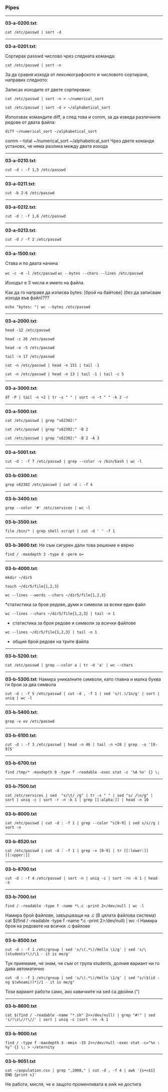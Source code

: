 ### Pipes

---
**03-a-0200.txt**:

`cat /etc/passwd | sort -d`


---
**03-a-0201.txt**:

Сортирах passwd числово чрез следната команда:

`cat /etc/passwd | sort -n`

За да сравня изхода от лексикографското и числовото сортиране, направих следното:

Записах изходите от двете сортировки:
 
`cat /etc/passwd | sort -n > ~/numerical_sort`

`cat /etc/passwd | sort -d > ~/alphabetical_sort`

Използвах командите diff, а след това и comm, за да изведа различните редове от двата файла:
 
`diff ~/numerical_sort ~/alphabetical_sort`

comm  --total ~/numerical_sort ~/alphabetical_sort
Чрез двете команди установх, че няма разлика между двата изхода


---
**03-a-0210.txt**:

`cut -d : -f 1,5 /etc/passwd`


---
**03-a-0211.txt**:

`cut -b 2-6 /etc/passwd`


---
**03-a-0212.txt**:

`cut -d : -f 1,6 /etc/passwd`


---
**03-a-0213.txt**:

`cut -d / -f 2 /etc/passwd`

---
**03-a-1500.txt**:

Става и по двата начина

`wc -c -m -l /etc/passwd`
`wc --bytes --chars --lines /etc/passwd`

Изходът е 3 числа и името на файла.

Как да го направя да изписва bytes: [брой на байтове] (без да записвам изхода във файл)???

`echo "bytes: "| wc --bytes /etc/passwd`


---
**03-a-2000.txt**:

`head -12 /etc/passwd`

`head -c 26 /etc/passwd`

`head -n -5 /etc/passwd`

`tail -n 17 /etc/passwd`

`cat -n /etc/passwd | head -n 151 | tail -1`

`cat -n /etc/passwd | head -n 13 | tail -1 | tail -c 5`

---
**03-a-3000.txt**:

`df -P | tail -n +2 | tr -s " " | sort -n -t " " -k 2 -r`

---
**03-a-5000.txt**:

`cat /etc/passwd | grep "s62302:"`

 `cat /etc/passwd | grep "s62302:" -B 2`
 
 `cat /etc/passwd | grep "s62302:" -B 2 -A 3`

---
**03-a-5001.txt**:

`cut -d : -f 7 /etc/passwd | grep --color -v /bin/bash | wc -l`

---
**03-b-0300.txt**:

`grep s62302 /etc/passwd | cut -d : -f 4`

---
**03-b-3400.txt**:

`grep --color '#' /etc/services | wc -l`

---
**03-b-3500.txt**:

`file /bin/* | grep shell script | cut -d ' ' -f 1`

---
**03-b-3600.txt**:
Не съм сигурен дали това решение е вярно

`find / -maxdepth 3 -type d -perm o=`

---
**03-b-4000.txt**:

`mkdir ~/dir5`

`touch ~/dir5/file{1,2,3}`

`wc --lines --words --chars ~/dir5/file{1,2,3}`

*статистика за броя редове, думи и символи за всеки един файл

`wc --lines --chars ~/dir5/file{1,2,3} | tail -n 1`

* статистика за броя редове и символи за всички файлове

`wc --lines ~/dir5/file{1,2,3} | tail -n 1`

* общия брой редове на трите файла

---
**03-b-5200.txt**:

`cat /etc/passwd | grep --color a | tr -d 'a' | wc --chars`

---
**03-b-5300.txt**:
Намира уникалните символи, като главна и малка буква ги брои за два символа

`cut -d : -f 5 /etc/passwd | cut -d , -f 1 | sed 's/(.)/1n/g' | sort | uniq | wc -l`

---
**03-b-5400.txt**:

`grep -v ov /etc/passwd`

---
**03-b-6100.txt**:

`cut -d : -f 3 /etc/passwd | head -n 46 | tail -n +28 | grep  -o '[0-9]$'`

---
**03-b-6700.txt**

`find /tmp/* -maxdepth 0 -type f -readable -exec stat -c '%A %n' {} \;`

---
**03-b-7500.txt**

`cat /etc/services | sed  "s/\t/ /g" | tr -s " " | sed "s/ /\n/g" | sort | uniq -c | sort -r -n -k 1 | grep [[:alpha:]] | head -n 10`

---
**03-b-8000.txt**

`cat /etc/passwd | cut -d : -f 1 | grep --color ^s[0-9] | sed s/s//g | sort -n`

---
**03-b-8520.txt**

`cat /etc/passwd | cut -d : -f 1 | grep -v [0-9] | tr [[:lower:]] [[:upper:]]`

---
**03-b-8700.txt**

`cut -d : -f 4 /etc/passwd | sort -n | uniq -c | sort -rn -k 1 | head -5`

---
**03-b-7000.txt**

`find / -readable -type f -name *\.c -print 2>/dev/null | wc -l`

Намира брой файлове, завършващи на .c (В цялата файлова система)
cat $(find / -readable -type f -name *\.c -print 2>/dev/null) | wc -l
Намира броя на редовете на всички .c файлове

---
**03-b-8500.txt**

`cut -d : -f 1 /etc/group | sed 's/\(.*\)/Hello \1/g' | sed 's/\(students*\)/\1 - it is me/g'`

Тук приемаме, че знам, че съм от група students, долния вариант ни го дава автоматично

`cut -d : -f 1 /etc/group | sed 's/\(.*\)/Hello \1/g' | sed "s/($(id -ng $(whoami))*)/1 - it is me/g"`

Този вариант работи само, ако кавичките на sed са двойни (") 

---
**03-b-8600.txt**

`cat $(find / -readable -name "*.sh" 2>>/dev/null) | grep "#!" | sed 's/!\s\//!\//' | sort | uniq -c |sort -rn -k 1`

---
**03-b-9000.txt**

`find / -type f -maxdepth 3 -mmin -15 2>>/dev/null -exec stat -c="%n : %y" {} \; > ~/eternity`

---
**03-b-9051.txt**

`cat ~/population.csv | grep ",2008," | cut -d , -f 4 | awk '{s+=$1} END {print s}'`

Не работи, мисля, че е защото променливата в awk не достига

